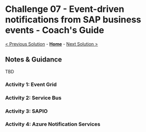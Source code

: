 # Challenge 07 - Event-driven notifications from SAP business events - Coach's Guide

[< Previous Solution](./Solution-06.md) - **[Home](./README.md)** - [Next Solution >](./Solution-08.md)

## Notes & Guidance
TBD

### Activity 1: Event Grid

### Activity 2: Service Bus

### Activity 3: SAPIO

### Activity 4: Azure Notification Services